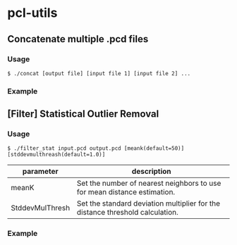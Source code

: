 # pcl-utils

## Concatenate multiple .pcd files

### Usage
```
$ ./concat [output file] [input file 1] [input file 2] ...
```

### Example

## [Filter] Statistical Outlier Removal

### Usage
```
$ ./filter_stat input.pcd output.pcd [meank(default=50)] [stddevmulthreash(default=1.0)]
```
|parameter|description|
|---|---|
|meanK|Set the number of nearest neighbors to use for mean distance estimation.|
|StddevMulThresh|Set the standard deviation multiplier for the distance threshold calculation.|

### Example

